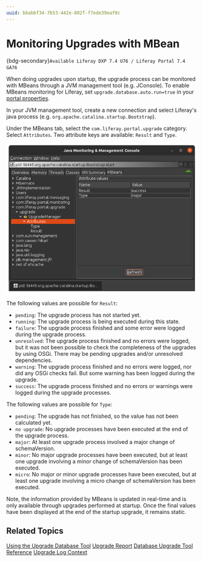 ```yaml
---
uuid: bbabbf34-7b53-442e-802f-f7ede39eaf0c
---
```

# Monitoring Upgrades with MBean

{bdg-secondary}`Available Liferay DXP 7.4 U76 / Liferay Portal 7.4 GA76`

When doing upgrades upon startup, the upgrade process can be monitored with MBeans through a JVM management tool (e.g. JConsole). To enable MBeans monitoring for Liferay, set `upgrade.database.auto.run=true` in your [portal properties](../../reference/portal-properties.md).

In your JVM management tool, create a new connection and select Liferay's java process (e.g. `org.apache.catalina.startup.Bootstrap`).

Under the MBeans tab, select the `com.liferay.portal.upgrade` category. Select `Attributes`. Two attribute keys are available: `Result` and `Type`.

![Under the MBeans tab, select the com.liferay.portal.upgrade category.](./monitoring-upgrades-with-mbean/images/01.png)

The following values are possible for `Result`:

* `pending`: The upgrade process has not started yet.
* `running`: The upgrade process is being executed during this state.
* `failure`: The upgrade process finished and some error were logged during the upgrade process.
* `unresolved`: The upgrade process finished and no errors were logged, but it was not been possible to check the completeness of the upgrades by using OSGi. There may be pending upgrades and/or unresolved dependencies.
* `warning`: The upgrade process finished and no errors were logged, nor did any OSGi checks fail. But some warning has been logged during the upgrade.
* `success`: The upgrade process finished and no errors or warnings were logged during the upgrade processes.

The following values are possible for `Type`:

* `pending`: The upgrade has not finished, so the value has not been calculated yet.
* `no upgrade`: No upgrade processes have been executed at the end of the upgrade process.
* `major`: At least one upgrade process involved a major change of schemaVersion.
* `minor`: No major upgrade processes have been executed, but at least one upgrade involving a minor change of schemaVersion has been executed.
* `micro`: No major or minor upgrade processes have been executed, but at least one upgrade involving a micro change of schemaVersion has been executed.

Note, the information provided by MBeans is updated in real-time and is only available through upgrades performed at startup. Once the final values have been displayed at the end of the startup upgrade, it remains static. 

## Related Topics

[Using the Upgrade Database Tool](../upgrade-basics/using-the-database-upgrade-tool.md)
[Upgrade Report](./upgrade-report.md)
[Database Upgrade Tool Reference](./database-upgrade-tool-reference.md)
[Upgrade Log Context](./upgrade-log-context.md)